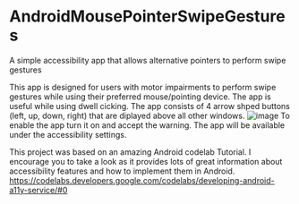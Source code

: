 # AndroidMousePointerSwipeGestures
A simple accessibility app that allows alternative pointers to perform swipe gestures 

This app is designed for users with motor impairments to perform swipe gestures while using their preferred mouse/pointing device. The app is useful while using dwell cicking. The app consists of 4 arrow shped buttons (left, up, down, right) that are diplayed above all other windows.
![image](https://user-images.githubusercontent.com/60524115/215912379-76e84bb5-dacd-40c3-972f-54820238a416.png)
To enable the app turn it on and accept the warning. The app will be available under the accessibility settings.

This project was based on an amazing Android codelab Tutorial. I encourage you to take a look as it provides lots of great information about accessibility features and how to implement them in Android.
https://codelabs.developers.google.com/codelabs/developing-android-a11y-service/#0
